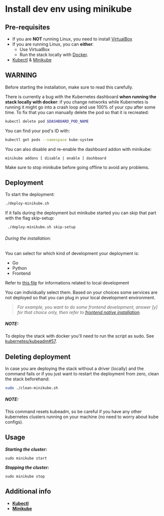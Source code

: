 # Install dev env using minikube

## Pre-requisites

* If you are **NOT** running Linux, you need to install [VirtualBox](https://www.virtualbox.org/wiki/Downloads)
* If you are running Linux, you can **either**:
	* Use VirtualBox 
	* Run the stack locally with [Docker](https://docs.docker.com/install/).
* [Kubectl](https://kubernetes.io/docs/tasks/tools/install-kubectl/) & [Minikube](https://github.com/kubernetes/minikube/releases)

## WARNING

Before starting the installation, make sure to read this carefully.

There is currently a bug with the Kubernetes dashboard **when running the stack locally with docker**: if you change networks while Kubernetes is running it might go into a crash loop and use 100% of your cpu after some time. To fix that you can manually delete the pod so that it is recreated:

```sh
kubectl delete pod $DASHBOARD_POD_NAME

```

You can find your pod's ID with:

```sh
kubectl get pods --namespace kube-system
```

You can also disable and re-enable the dashboard addon with minikube:

```
minikube addons [ disable | enable ] dashboard
```

Make sure to stop minikube before going offline to avoid any problems.

## Deployment

To start the deployment:

```sh
./deploy-minikube.sh
```

If it fails during the deployment but minikube started you can skip that part with the flag skip-setup:

```sh
 ./deploy-minikube.sh skip-setup
```

###### During the installation:

You can select for which kind of development your deployment is:

* Go
* Python
* Frontend

Refer to [this file](../../doc/install/minikube-local-development.md) for informations related to local development

 You can individually select them. Based on your choices some services are not deployed so that you can plug in your local development environment.

>_For example, you want to do some frontend development, answer [y] for that choice only, then refer to [frontend native installation](./FIXME)._


##### NOTE:

To deploy the stack with docker you'll need to run the script as sudo. See [kubernetes/kubeadm#57](https://github.com/kubernetes/kubeadm/issues/57).


## Deleting deployment 

In case you are deploying the stack without a driver (locally) and the command fails or if you just want to restart the deployment from zero, clean the stack beforehand:

```sh
sudo ./clean-minikube.sh
```

##### NOTE:

This command resets kubeadm, so be careful if you have any other kubernetes clusters running on your machine (no need to worry about kube configs).

## Usage

_**Starting the cluster:**_

```sudo minikube start```

_**Stopping the cluster:**_

```sudo minikube stop```

## Additional info

* [**Kubectl**](https://kubernetes.io/docs/reference/kubectl/overview/)
* [**Minikube**](https://github.com/kubernetes/minikube)

